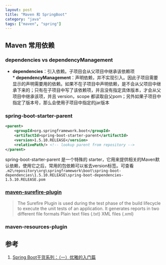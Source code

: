 ```yaml
---
layout: post
title: "Maven 和 SpringBoot"
category: "java"
tags: ["maven", "spring"]
---
```


## Maven 常用依赖

### dependencies vs dependencyManagement

* **dependencies**：引入依赖。子项目会从父项目中继承该依赖项
* **dependencyManagement**：声明依赖，并不实现引入。因此子项目需要显示的声明需要用的依赖。如果不在子项目中声明依赖，是不会从父项目中继承下来的；只有在子项目中写了该依赖项，并且没有指定具体版本，才会从父项目中继承该项，并且 version，scope 都读取自父pom；另外如果子项目中指定了版本号，那么会使用子项目中指定的jar版本

### spring-boot-starter-parent

```xml
<parent>
    <groupId>org.springframework.boot</groupId>
    <artifactId>spring-boot-starter-parent</artifactId>
    <version>1.5.10.RELEASE</version>
    <relativePath/> <!-- lookup parent from repository -->
</parent>
```

spring-boot-starter-parent 是一个特殊的 starter，它用来提供相关的Maven默认依赖，使用它之后，常用的包依赖可以省去version标签。可查看 `.m2\repository\org\springframework\boot\spring-boot-dependencies\1.5.10.RELEASE\spring-boot-dependencies-1.5.10.RELEASE.pom` 

### [maven-surefire-plugin](https://maven.apache.org/surefire/maven-surefire-plugin/)

> The Surefire Plugin is used during the test phase of the build lifecycle to execute the unit tests of an application. It generates reports in two different file formats Plain text files (.txt) XML files (.xml)

### maven-resources-plugin
## 参考

1. [Spring Boot干货系列：（一）优雅的入门篇](http://tengj.top/2017/02/26/springboot1/)